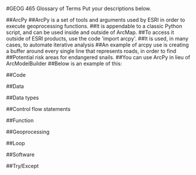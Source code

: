 #GEOG 465 Glossary of Terms
Put your descriptions below.

##ArcPy
##ArcPy is a set of tools and arguments used by ESRI in order to execute geoprocessing functions.
##It is appendable to a classic Python script, and can be used inside and outside of ArcMap.
##To access it outside of ESRI products, use the code 'import arcpy'.
##It is used, in many cases, to automate iterative analysis
##An example of arcpy use is creating a buffer around every single line that represents roads, in order to find
##Potential risk areas for endangered snails.
##You can use ArcPy in lieu of ArcModelBuilder
##Below is an example of this:

##Code

##Data

##Data types

##Control flow statements

##Function

##Geoprocessing

##Loop

##Software

##Try/Except